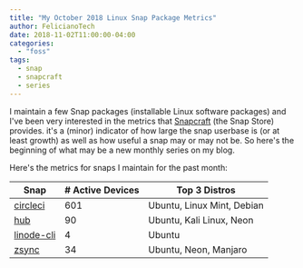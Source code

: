 ```yaml
---
title: "My October 2018 Linux Snap Package Metrics"
author: FelicianoTech
date: 2018-11-02T11:00:00-04:00
categories:
  - "foss"
tags:
  - snap
  - snapcraft
  - series
---
```


I maintain a few Snap packages (installable Linux software packages) and I've been very interested in the metrics that [Snapcraft][snapcraft] (the Snap Store) provides.
it's a (minor) indicator of how large the snap userbase is (or at least growth) as well as how useful a snap may or may not be.
So here's the beginning of what may be a new monthly series on my blog.

Here's the metrics for snaps I maintain for the past month:

<!--more-->

| Snap | # Active Devices | Top 3 Distros |
| --- | --- | --- |
| [circleci](https://Snapcraft.io/circleci) | 601 | Ubuntu, Linux Mint, Debian |
| [hub](https://Snapcraft.io/hub) | 90 | Ubuntu, Kali Linux, Neon |
| [linode-cli](https://Snapcraft.io/linode-cli) | 4 | Ubuntu |
| [zsync](https://Snapcraft.io/zsync) | 34 | Ubuntu, Neon, Manjaro |



[snapcraft]: https://Snapcraft.io
